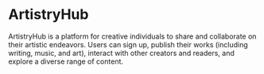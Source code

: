 # ArtistryHub
ArtistryHub is a platform for creative individuals to share and collaborate on their artistic endeavors. Users can sign up, publish their works (including writing, music, and art), interact with other creators and readers, and explore a diverse range of content.
